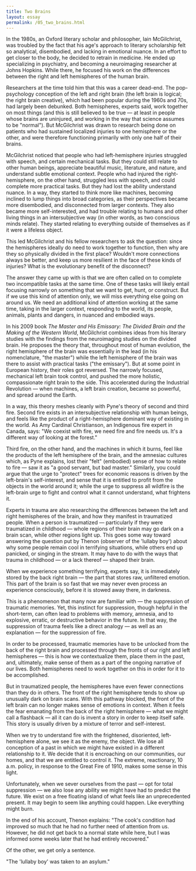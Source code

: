 ```yaml
---
title: Two Brains
layout: essay
permalink: /05_two_brains.html
---
```


In the 1980s, an Oxford literary scholar and philosopher, Iain McGilchrist, was troubled by the fact that his age's approach to literary scholarship felt so analytical, disembodied, and lacking in emotional nuance. In an effort to get closer to the body, he decided to retrain in medicine. He ended up specializing in psychiatry, and becoming a neuroimaging researcher at Johns Hopkins. While there, he focused his work on the differences between the right and left hemispheres of the human brain. 

Researchers at the time told him that this was a career dead-end. The pop-psychology conception of the left and right brain (the left brain is logical; the right brain creative), which had been popular during the 1960s and 70s, had largely been debunked. Both hemispheres, experts said, work together on most things (and this is still believed to be true — at least in people whose brains are uninjured, and working in the way that science assumes to be "normal"). But McGilchrist was drawn to research being done on patients who had sustained localized injuries to one hemisphere or the other, and were therefore functioning primarily with only one half of their brains. 

McGilchrist noticed that people who had left-hemisphere injuries struggled with speech, and certain mechanical tasks. But they could still relate to other human beings, appreciate beautiful music, literature, and nature, and understand subtle emotional context. People who had injured the right-hemisphere, on the other hand, struggled less with speech, and could complete more practical tasks. But they had lost the ability understand nuance. In a way, they started to think more like machines, becoming inclined to lump things into broad categories, as their perspectives became more disembodied, and disconnected from larger contexts. They also became more self-interested, and had trouble relating to humans and other living things in an intersubjective way (in other words, as two conscious minds relate). They started relating to everything outside of themselves as if it were a lifeless object. 

This led McGilchrist and his fellow researchers to ask the question: since the hemispheres ideally do need to work together to function, then why are they so physically divided in the first place? Wouldn't more connections always be better, and keep us more resilient in the face of these kinds of injuries? What is the evolutionary benefit of the disconnect?

The answer they came up with is that we are often called on to complete two incompatible tasks at the same time. One of these tasks will likely entail focusing narrowly on something that we want to get, hunt, or construct. But if we use this kind of attention only, we will miss everything else going on around us. We need an additional kind of attention working at the same time, taking in the larger context, responding to the world, its people, animals, plants and dangers, in nuanced and embodied ways. 

In his 2009 book *The Master and His Emissary: The Divided Brain and the Making of the Western World*, McGilchrist combines ideas from his literary studies with the findings from the neuroimaging studies on the divided brain. He proposes the theory that, throughout most of human evolution, the right hemisphere of the brain was essentially in the lead (in his nomenclature, "the master") while the left hemisphere of the brain was there to assist with practical tasks ("the emissary"). But at some point in European history, their roles got reversed. The narrowly focused, mechanical left brain took control, and pushed the more holistic, compassionate right brain to the side. This accelerated during the Industrial Revolution — when machines, a left brain creation, became so powerful, and spread around the Earth.

In a way, this theory meshes cleanly with Pyne's theory of second and third fire. Second fire exists in an intersubjective relationship with human beings, and feels like the product of a right-hemisphere dominant way of existing in the world. As Amy Cardinal Christianson, an Indigenous fire expert in Canada, says: "We coexist with fire, we need fire and fire needs us. It's a different way of looking at the forest." 

Third fire, on the other hand, and the machines in which it burns, feel like the products of the left hemisphere of the brain, and the amnesiac cultures which, as Pyne explains, lost their "felt" (embodied) sense of how to relate to fire — saw it as "a good servant, but bad master." Similarly, you could argue that the urge to "protect" trees for economic reasons is driven by the left-brain's self-interest, and sense that it is entitled to profit from the objects in the world around it; while the urge to suppress all wildfire is the left-brain urge to fight and control what it cannot understand, what frightens it.

Experts in trauma are also researching the differences between the left and right hemispheres of the brain, and how they manifest in traumatized people. When a person is traumatized — particularly if they were traumatized in childhood — whole regions of their brain may go dark on a brain scan, while other regions light up. This goes some way toward answering the question put by Thenon (observer of the 'lullaby boy') about why some people remain cool in terrifying situations, while others end up panicked, or singing in the stream. It may have to do with the ways that trauma in childhood — or a lack thereof — shaped their brain.

When we experience something terrifying, experts say, it is immediately stored by the back right brain — the part that stores raw, unfiltered emotion. This part of the brain is so fast that we may never even process an experience consciously, before it is stowed away there, in darkness. 

This is a phenomenon that many now are familiar with — the suppression of traumatic memories. Yet, this instinct for suppression, though helpful in the short-term, can often lead to problems with memory, amnesia, and to explosive, erratic, or destructive behavior in the future. In that way, the suppression of trauma feels like a direct analogy — as well as an explanation — for the suppression of fire. 

In order to be processed, traumatic memories have to be unlocked from the back of the right brain and processed through the fronts of our right and left hemispheres — this is how we contextualize them, place them in the past, and, ultimately, make sense of them as a part of the ongoing narrative of our lives. Both hemispheres need to work together on this in order for it to be accomplished.

But in traumatized people, the hemispheres have even fewer connections than they do in others. The front of the right hemisphere tends to show up unusually dark on brain scans. With this pathway blocked, the front of the left brain can no longer makes sense of emotions in context. When it feels the fear emanating from the back of the right hemisphere — what we might call a flashback — all it can do is invent a story in order to keep itself safe. This story is usually driven by a mixture of terror and self-interest. 

When we try to understand fire with the frightened, disoriented, left-hemisphere alone, we see it as the enemy, the object. We lose all conception of a past in which we might have existed in a different relationship to it. We decide that it is encroaching on our communities, our homes, and that we are entitled to control it. The extreme, reactionary, 10 a.m. policy, in response to the Great Fire of 1910, makes some sense in this light.

Unfortunately, when we sever ourselves from the past — opt for total suppression — we also lose any ability we might have had to predict the future. We exist on a free floating island of what feels like an unprecedented present. It may begin to seem like anything could happen. Like everything might burn.

In the end of his account, Thenon explains: "The cook's condition had improved so much that he had no further need of attention from us. However, he did not get back to a normal state while here, but I was informed some weeks later that he had entirely recovered."

Of the other, we get only a sentence.

"The 'lullaby boy' was taken to an asylum." 
